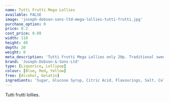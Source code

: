 ```yaml
---
name: Tutti Frutti Mega Lollies
available: FALSE
image: 'joseph-dobson-sons-ltd-mega-lollies-tutti-frutti.jpg'
purchase_option: 0
price: 0.2
cost_price: 0.08
width: 110
height: 40
depth: 20
weight: 0
meta_description: 'Tutti Frutti Mega Lollies only 20p. Traditional sweets and more at Humbugs Confectionery Store. Specialists in satisfying your sweet tooth!'
brand: 'Joseph-Dobson-&-Sons-Ltd'
type: [Liquorice, Lollipop]
colour: [Blue, Red, Yellow]
free: [Alcohol, Gelatin]
ingredients: 'Sugar, Glucose Syrup, Citric Acid, Flavourings, Salt. Colours: E100, E141, E153, E160A, E163'
---
```

Tutti frutti lollies.